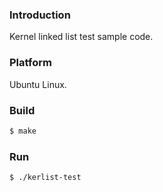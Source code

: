 ### Introduction

Kernel linked list test sample code.


### Platform

Ubuntu Linux.


### Build

```bash
$ make
```


### Run

```console
$ ./kerlist-test

```
